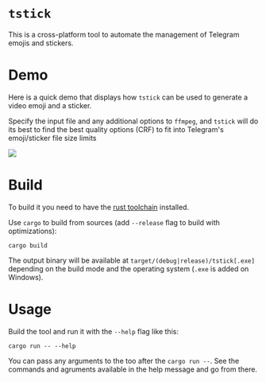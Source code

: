 # `tstick`

This is a cross-platform tool to automate the management of Telegram emojis and stickers.

# Demo

Here is a quick demo that displays how `tstick` can be used to generate a video emoji and a sticker.

Specify the input file and any additional options to `ffmpeg`, and `tstick` will do its best to find the best quality options (CRF) to fit into Telegram's emoji/sticker file size limits

![](https://user-images.githubusercontent.com/36276403/214474683-9e0566cb-86ba-48e8-b486-234a4547e5f4.gif)

# Build

To build it you need to have the [rust toolchain] installed.

Use `cargo` to build from sources (add `--release` flag to build with optimizations):

```
cargo build
```

The output binary will be available at `target/(debug|release)/tstick[.exe]` depending
on the build mode and the operating system (`.exe` is added on Windows).

# Usage

Build the tool and run it with the `--help` flag like this:

```
cargo run -- --help
```

You can pass any arguments to the too after the `cargo run --`.
See the commands and agruments available in the help message and go from there.

[rust toolchain]: https://www.rust-lang.org/tools/install
